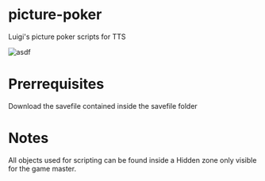 # picture-poker

Luigi's picture poker scripts for TTS

![asdf](resources/otayy8.gif)

# Prerrequisites
Download the savefile contained inside the savefile folder

# Notes
All objects used for scripting can be found inside a Hidden zone only visible for the game master.
